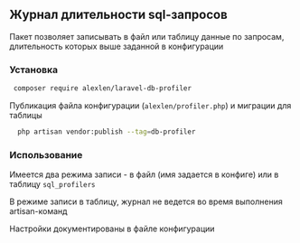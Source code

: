 ## Журнал длительности sql-запросов
Пакет позволяет записывать в файл или таблицу данные по запросам, длительность которых 
выше заданной в конфигурации 
### Установка

```sh
 composer require alexlen/laravel-db-profiler
```
Публикация файла конфигурации (<code>alexlen/profiler.php</code>) и миграции для таблицы
```sh
  php artisan vendor:publish --tag=db-profiler
```

### Использование

Имеется два режима записи - в файл (имя задается в конфиге) или в таблицу <code>sql_profilers</code>

В режиме записи в таблицу, журнал не ведется во время выполнения artisan-команд

Настройки документированы в файле конфигурации

